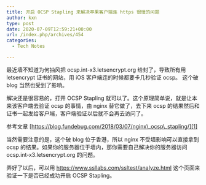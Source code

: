 ```yaml
---
title: 开启 OCSP Stapling 来解决苹果客户端连 https 很慢的问题
author: kxn
type: post
date: 2020-07-09T12:59:21+00:00
url: /index.php/archives/454
categories:
  - Tech Notes

---
```

最近墙不知道为何抽风把 ocsp.int-x3.letsencrypt.org 给封了，导致所有用 letsencrypt 证书的网站，用 iOS 客户端连的时候都要卡几秒验证 ocsp。 这个破 blog 当然也受到了影响。

解决还是很容易的，打开 OCSP Stapling 就可以了。这个原理简单说，就是让本来该客户端去验证 ocsp 的事情，由 nginx 替它做了，去下来 ocsp 的结果然后和证书一起发给客户端，客户端验证以后就不会再去访问了。

参考文章 [https://blog.fundebug.com/2018/03/07/nginx\_ocsp\_stapling/][1]

当然需要注意的是，这个破 blog 位于香港，所以 nginx 不受墙影响可以直接拿到 ocsp 的结果。如果你的服务器位于墙内，那你需要自己解决你的服务器访问 ocsp.int-x3.letsencrypt.org 的问题。

弄好了以后，可以用 <https://www.ssllabs.com/ssltest/analyze.html> 这个页面来验证一下是否已经成功开启 OCSP Stapling。

 [1]: https://blog.fundebug.com/2018/03/07/nginx_ocsp_stapling/